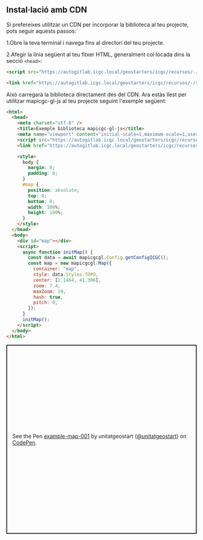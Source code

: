 ## Instal·lació amb CDN

Si prefereixes utilitzar un CDN per incorporar la biblioteca al teu projecte, pots seguir aquests passos:

1.Obre la teva terminal i navega fins al directori del teu projecte.

2.Afegir la línia següent al teu fitxer HTML, generalment col·locada dins la secció `<head>`:

```html
<script src="https://autogitlab.icgc.local/geostarters/icgc/recursos/-/raw/master/mapicgc-gl-js/mapicgc-gl.js"></script>

<link href="https://autogitlab.icgc.local/geostarters/icgc/recursos/-/raw/master/mapicgc-gl-js/mapicgc-gl.css" rel="stylesheet" />
```

Això carregarà la biblioteca directament des del CDN.
Ara estàs llest per utilitzar mapicgc-gl-js al teu projecte seguint l'exemple següent:

```html
<html>
  <head>
    <meta charset="utf-8" />
    <title>Exemple biblioteca mapicgc-gl-js</title>
    <meta name="viewport" content="initial-scale=1,maximum-scale=1,user-scalable=no" />
    <script src="https://autogitlab.icgc.local/geostarters/icgc/recursos/-/raw/master/mapicgc-gl-js/mapicgc-gl.js"></script>
    <link href="https://autogitlab.icgc.local/geostarters/icgc/recursos/-/raw/master/mapicgc-gl-js/mapicgc-gl.css" rel="stylesheet"/>

    <style>
      body {
        margin: 0;
        padding: 0;
      }
      #map {
        position: absolute;
        top: 0;
        bottom: 0;
        width: 100%;
        height: 100%;
      }
    </style>
  </head>
  <body>
    <div id="map"></div>
    <script>
      async function initMap() {
        const data = await mapicgcgl.Config.getConfigICGC();
        const map = new mapicgcgl.Map({
          container: "map",
          style: data.Styles.TOPO,
          center: [2.1464, 41.306],
          zoom: 7.4,
          maxZoom: 19,
          hash: true,
          pitch: 0,
        });
      }
      initMap();
    </script>
  </body>
</html>
```

<p class="codepen" data-height="500" data-default-tab="result" data-slug-hash="eYXWyqd" data-editable="true" data-user="unitatgeostart" style="height: 500px; box-sizing: border-box; display: flex; align-items: center; justify-content: center; border: 2px solid; margin: 1em 0; padding: 1em;">
  <span>See the Pen <a href="https://codepen.io/unitatgeostart/pen/eYXWyqd">
  example-map-001</a> by unitatgeostart (<a href="https://codepen.io/unitatgeostart">@unitatgeostart</a>)
  on <a href="https://codepen.io">CodePen</a>.</span>
</p>
<script async src="https://cpwebassets.codepen.io/assets/embed/ei.js"></script>
